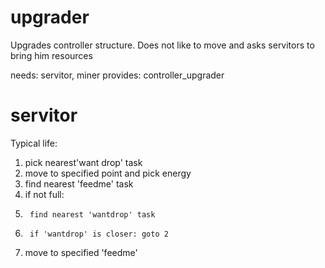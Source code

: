# upgrader #

Upgrades controller structure. Does not like to move and asks servitors to bring him resources

needs: servitor, miner
provides: controller_upgrader

# servitor #

Typical life:

1. pick nearest'want drop' task
2. move to specified point and pick energy
3. find nearest 'feedme' task 
4. if not full:
5.		find nearest 'wantdrop' task
6.		if 'wantdrop' is closer: goto 2
7. move to specified 'feedme'




